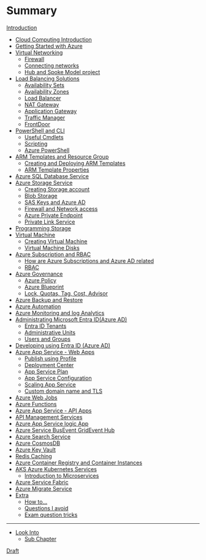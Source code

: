 # Summary

[Introduction](README.md)
- [Cloud Computing Introduction]()
- [Getting Started with Azure]()
- [Virtual Networking](./virtual_networking.md)
    - [Firewall](./VirtualNetworking/firewall.md)
    - [Connecting networks](./VirtualNetworking/connecting_networks.md)
    - [Hub and Spoke Model project](./VirtualNetworking/hub_and_spoke_model.md)
- [Load Balancing Solutions](./LoadBalancingSolutions/intro_load_balancing.md)
    - [Availability Sets](./LoadBalancingSolutions/availability_sets.md)
    - [Availability Zones](./LoadBalancingSolutions/availability_zones.md)
    - [Load Balancer](./LoadBalancingSolutions/load_balancer.md)
    - [NAT Gateway](./LoadBalancingSolutions/nat_gateway.md)
    - [Application Gateway](./LoadBalancingSolutions/application_gateway.md)
    - [Traffic Manager](./LoadBalancingSolutions/traffic_manager.md)
    - [FrontDoor](./LoadBalancingSolutions/frontdoor.md)
- [PowerShell and CLI](./PowerShell/intro_powershell.md)
    - [Useful Cmdlets](./PowerShell/useful_cmdlets.md)
    - [Scripting](./PowerShell/scripting.md)
    - [Azure PowerShell](./PowerShell/azure_powershell.md)
- [ARM Templates and Resource Group](./ARMTemplatesAndResourceGroup/intro.md)
    - [Creating and Deploying ARM Templates](./ARMTemplatesAndResourceGroup/creating_and_deploying_arm_templates.md)
    - [ARM Template Properties](./ARMTemplatesAndResourceGroup/arm_template_properties.md)
- [Azure SQL Database Service]()
- [Azure Storage Service](./intro_azure_storage_service.md)
    - [Creating Storage account](./AzureStorage/intro_azure_storage_service.md)
    - [Blob Storage](./AzureStorage/blob_storage.md)
    - [SAS Keys and Azure AD](./AzureStorage/sas_keys_and_azure_ad.md)
    - [Firewall and Network access](./AzureStorage/firewall_and_network_access.md)
    - [Azure Private Endpoint](./AzureStorage/azure_private_endpoint.md)
    - [Private Link Service](./AzureStorage/private_link_service.md)
- [Programming Storage]()
- [Virtual Machine](./VirtualMachine/intro_virtual_machine.md)
    - [Creating Virtual Machine](./VirtualMachine/creating_virtual_machine.md)
    - [Virtual Machine Disks](./VirtualMachine/vm_disk.md)
- [Azure Subscription and RBAC](./AzureSubscriptionAndRBAC/intro_subscription_and_rbac.md)
    - [How are Azure Subscriptions and Azure AD related](./AzureSubscriptionAndRBAC/azure_subscription_and_rbac_relation.md)
    - [RBAC](./AzureSubscriptionAndRBAC/rbac.md)
- [Azure Governance](./AzureGovernance/intro_governance.md)
    - [Azure Policy](./AzureGovernance/azure_policy.md)
    - [Azure Blueprint](./AzureGovernance/azure_blueprint.md)
    - [Lock, Quotas, Tag, Cost, Advisor](./AzureGovernance/misc_governance.md)
- [Azure Backup and Restore](./AzureBackupAndRestore/intro_backup.md)
- [Azure Automation]()
- [Azure Monitoring and log Analytics ](./AzureMonitoringAndLogAnalytics/intro_monitoring.md)
- [Administrating Microsoft Entra ID(Azure AD)](./AdministratingMicrosoftEntraID/intro_entra_id.md)
    - [Entra ID Tenants](./AdministratingMicrosoftEntraID/entra_id_tenants.md)
    - [Administrative Units](./AdministratingMicrosoftEntraID/administrative_units.md)
    - [Users and Groups](./AdministratingMicrosoftEntraID/users_and_groups.md)
- [Developing using Entra ID (Azure AD)]()
- [Azure App Service - Web Apps](./AzureAppServiceWebApps/intro_app_service_web_apps.md)
    - [Publish using Profile](./AzureAppServiceWebApps/publish_using_profile.md)
    - [Deployment Center](./AzureAppServiceWebApps/deployment_center.md)
    - [App Service Plan](./AzureAppServiceWebApps/app_service_plan.md)
    - [App Service Configuration](./AzureAppServiceWebApps/app_service_configuration.md)
    - [Scaling App Service](./AzureAppServiceWebApps/scaling_app_service_plan.md)
    - [Custom domain name and TLS](./AzureAppServiceWebApps/custom_domain_name_and_tls.md)
- [Azure Web Jobs]()
- [Azure Functions]()
- [Azure App Service - API Apps]()
- [API Management Services](ApiManagementServices/intro_api_management_services.md)
- [Azure App Service logic App]()
- [Azure Service BusEvent GridEvent Hub]()
- [Azure Search Service]()
- [Azure CosmosDB](./CosmosDB/intro.md)
- [Azure Key Vault]()
- [Redis Caching]()
- [Azure Container Registry and Container Instances]()
- [AKS Azure Kubernetes Services](./AKSKubernetesServices/intro_aks_kubernetes_services.md)
    - [Introduction to Microservices](./AKSKubernetesServices/intro_microservices.md)
- [Azure Service Fabric]()
- [Azure Migrate Service]()
- [Extra](Extra/intro_extra.md)
    - [How to...](Extra/how_to.md)
    - [Questions I avoid](Extra/questions_i_avoid.md)
    - [Exam question tricks](Extra/exam_question_tricks.md)


---- 

- [Look Into](./look_into.md)
    - [Sub Chapter](./sub/subchapter_2.md)

[Draft]()